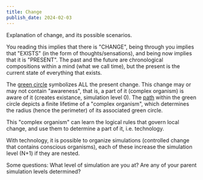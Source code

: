 ```yaml
---
title: Change
publish_date: 2024-02-03
---
```


Explanation of change, and its possible scenarios.

You reading this implies that there is "CHANGE", being through you implies that "EXISTS" (in the form of thoughts/sensations), and being now implies that it is "PRESENT". The past and the future are chronological compositions within a mind (what we call time), but the present is the current state of everything that exists.

The [green circle](./imgs/change_green_circle.jpg) symbolizes ALL the present change. This change may or may not contain "awareness", that is, a part of it (complex organism) is aware of it (creates existance, simulation level 0). The [path](./imgs/change_path.jpg) within the green circle depicts a finite lifetime of a "complex organism", which determines the radius (hence the perimeter) of its associated green circle.

This "complex organism" can learn the logical rules that govern local change, and use them to determine a part of it, i.e. technology.

With technology, it is possible to organize simulations (controlled change that contains conscious organisms), each of these increase the simulation level (N+1) if they are nested.

Some questions:
What level of simulation are you at? 
Are any of your parent simulation levels determined?
